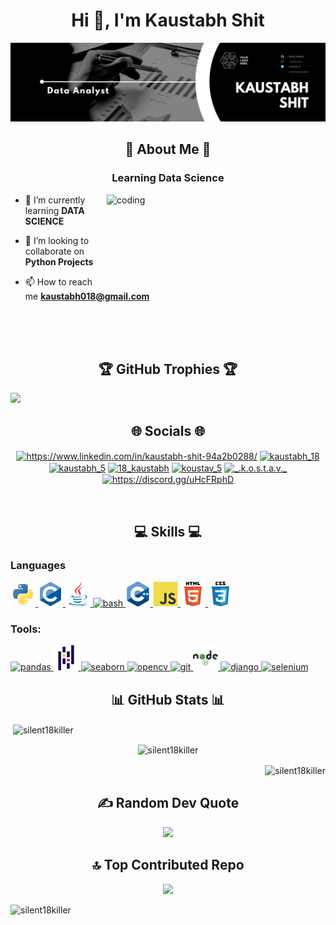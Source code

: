 <body>

<div>
    <h1 align="center">Hi 👋, I'm Kaustabh Shit</h1>
    <p align="center">
    <img src="Data Analyst.jpg" alt="Banner Image of Kaustabh's Profile"/>
    </p>
  </div>

<h2 align="center">🌝 About Me 🌝</h2>
<h3 align="center">Learning Data Science</h3>

<img align="right" alt="coding" width="350" height="150" src="https://media4.giphy.com/media/v1.Y2lkPTc5MGI3NjExazUxdGxndnd5ZTk2ZndpdmppNTFzd3ltMnYwbGpncDJ0OGlvdzlwMCZlcD12MV9pbnRlcm5hbF9naWZfYnlfaWQmY3Q9Zw/hun4DFmfnDId3lid5b/giphy.gif">

- 🌱 I’m currently learning **DATA SCIENCE**

- 👯 I’m looking to collaborate on **Python Projects**

- 📫 How to reach me **kaustabh018@gmail.com**

<br>
<br>
<br>
<div>
  <h2 align="center"> 🏆 GitHub Trophies 🏆 </h2>
  <p align="left"> <img height="auto" src="https://github-profile-trophy.vercel.app/?username=Silent18Killer&theme=ambient_gradient&no-frame=false&no-bg=false&margin-w=4" /> </p>
</div>

<div>
  <h2 align="center"> 🌐 Socials 🌐 </h2>
  <p align="center">
    <a href="https://linkedin.com/in/https://www.linkedin.com/in/kaustabh-shit-94a2b0288/" target="blank"><img align="center" src="https://raw.githubusercontent.com/rahuldkjain/github-profile-readme-generator/master/src/images/icons/Social/linked-in-alt.svg" alt="https://www.linkedin.com/in/kaustabh-shit-94a2b0288/" height="30" width="40" /></a>
    <a href="https://www.leetcode.com/kaustabh_18" target="blank"><img align="center" src="https://raw.githubusercontent.com/rahuldkjain/github-profile-readme-generator/master/src/images/icons/Social/leet-code.svg" alt="kaustabh_18" height="30" width="40" /></a>
    <a href="https://auth.geeksforgeeks.org/user/kaustabh_5" target="blank"><img align="center" src="https://raw.githubusercontent.com/rahuldkjain/github-profile-readme-generator/master/src/images/icons/Social/geeks-for-geeks.svg" alt="kaustabh_5" height="30" width="40" /></a>
    <a href="https://www.hackerrank.com/18_kaustabh" target="blank"><img align="center" src="https://raw.githubusercontent.com/rahuldkjain/github-profile-readme-generator/master/src/images/icons/Social/hackerrank.svg" alt="18_kaustabh" height="30" width="40" /></a>
    <a href="https://twitter.com/koustav_5" target="blank"><img align="center" src="https://raw.githubusercontent.com/rahuldkjain/github-profile-readme-generator/master/src/images/icons/Social/twitter.svg" alt="koustav_5" height="30" width="40" /></a>
    <a href="https://instagram.com/_.k.o.s.t.a.v._" target="blank"><img align="center" src="https://raw.githubusercontent.com/rahuldkjain/github-profile-readme-generator/master/src/images/icons/Social/instagram.svg" alt="_.k.o.s.t.a.v._" height="30" width="40" /></a>
    <a href="https://discord.gg/https://discord.gg/uHcFRphD" target="blank"><img align="center" src="https://raw.githubusercontent.com/rahuldkjain/github-profile-readme-generator/master/src/images/icons/Social/discord.svg" alt="https://discord.gg/uHcFRphD" height="30" width="40" /></a>
</p>
</div>

<br>
<div>
<h2 align="center">💻 Skills 💻</h2>  
<h3 align="left">Languages</h3>
  <p align="left"> 
    <a href="https://www.python.org" target="_blank" rel="noreferrer"> <img src="https://raw.githubusercontent.com/devicons/devicon/master/icons/python/python-original.svg" alt="python" width="40" height="40"/> </a> 
    <a href="https://www.cprogramming.com/" target="_blank" rel="noreferrer"> <img src="https://raw.githubusercontent.com/devicons/devicon/master/icons/c/c-original.svg" alt="c" width="40" height="40"/> </a> 
    <a href="https://www.java.com" target="_blank" rel="noreferrer"> <img src="https://raw.githubusercontent.com/devicons/devicon/master/icons/java/java-original.svg" alt="java" width="40" height="40"/> </a>
    <a href="https://www.gnu.org/software/bash/" target="_blank" rel="noreferrer"> <img src="https://www.vectorlogo.zone/logos/gnu_bash/gnu_bash-icon.svg" alt="bash" width="40" height="40"/> </a>
    <a href="https://www.w3schools.com/cpp/" target="_blank" rel="noreferrer"> <img src="https://raw.githubusercontent.com/devicons/devicon/master/icons/cplusplus/cplusplus-original.svg" alt="cplusplus" width="40" height="40"/> </a> 
    <a href="https://developer.mozilla.org/en-US/docs/Web/JavaScript" target="_blank" rel="noreferrer"> <img src="https://raw.githubusercontent.com/devicons/devicon/master/icons/javascript/javascript-original.svg" alt="javascript" width="40" height="40"/> </a>
    <a href="https://www.w3.org/html/" target="_blank" rel="noreferrer"> <img src="https://raw.githubusercontent.com/devicons/devicon/master/icons/html5/html5-original-wordmark.svg" alt="html5" width="40" height="40"/> </a> 
    <a href="https://www.w3schools.com/css/" target="_blank" rel="noreferrer"> <img src="https://raw.githubusercontent.com/devicons/devicon/master/icons/css3/css3-original-wordmark.svg" alt="css3" width="40" height="40"/> </a>
</p>

<h3 align="left">Tools:</h3>
  <p align="left">
    <a href="https://pandas.pydata.org/" target="_blank" rel="noreferrer"> <img src="https://img.shields.io/badge/numpy-%23013243.svg" alt="pandas" width="40" height="40"/> </a>
    <a href="https://pandas.pydata.org/" target="_blank" rel="noreferrer"> <img src="https://raw.githubusercontent.com/devicons/devicon/2ae2a900d2f041da66e950e4d48052658d850630/icons/pandas/pandas-original.svg" alt="pandas" width="40" height="40"/> </a>
    <a href="https://seaborn.pydata.org/" target="_blank" rel="noreferrer"> <img src="https://seaborn.pydata.org/_images/logo-mark-lightbg.svg" alt="seaborn" width="40" height="40"/> </a> 
    <a href="https://opencv.org/" target="_blank" rel="noreferrer"> <img src="https://www.vectorlogo.zone/logos/opencv/opencv-icon.svg" alt="opencv" width="40" height="40"/> </a>
    <a href="https://git-scm.com/" target="_blank" rel="noreferrer"> <img src="https://www.vectorlogo.zone/logos/git-scm/git-scm-icon.svg" alt="git" width="40" height="40"/> </a>
    <a href="https://nodejs.org" target="_blank" rel="noreferrer"> <img src="https://raw.githubusercontent.com/devicons/devicon/master/icons/nodejs/nodejs-original-wordmark.svg" alt="nodejs" width="40" height="40"/> </a>
    <a href="https://www.djangoproject.com/" target="_blank" rel="noreferrer"> <img src="https://cdn.worldvectorlogo.com/logos/django.svg" alt="django" width="40" height="40"/> </a>   
    <a href="https://www.selenium.dev" target="_blank" rel="noreferrer"> <img src="https://raw.githubusercontent.com/detain/svg-logos/780f25886640cef088af994181646db2f6b1a3f8/svg/selenium-logo.svg" alt="selenium" width="40" height="40"/> </a>
  </p>
</div>


<div>
<h2 align="center">📊 GitHub Stats 📊</h2>  
  
  <p>&nbsp;<img align="center" src="https://github-readme-stats.vercel.app/api?username=silent18killer&theme=blue_navy&hide_border=false" alt="silent18killer" /></p>
  <p align="center"><img align="center" width=400 height=250 src="https://github-readme-stats.vercel.app/api/top-langs?username=silent18killer&theme=blue_navy&hide_border=false&include_all_commits=true&count_private=true&layout=compact&langs_count=25" alt="silent18killer" /></p>
  <p align="right"><img align="center" src="https://github-readme-streak-stats.herokuapp.com/?user=silent18killer&&theme=blue_navy&hide_border=false&include_all_commits=true&count_private=true&layout=compact" alt="silent18killer" /></p>
  

</div>


<div>
<h2 align="center">✍️ Random Dev Quote</h2>  
<p align="center">
  <img src="https://quotes-github-readme.vercel.app/api?type=horizontal&theme=tokyonight" /> 
</p>
<h2 align="center">🔝 Top Contributed Repo</h2>
<p align="center"> 
  <img height="auto" width={700} src="https://github-contributor-stats.vercel.app/api?username=Silent18Killer&limit=5&theme=dark&combine_all_yearly_contributions=true" /> 
</p>
</div>

<p align="left"> <img src="https://komarev.com/ghpvc/?username=silent18killer&label=Profile%20views&color=0e75b6&style=flat" alt="silent18killer" /> </p>

</body>


